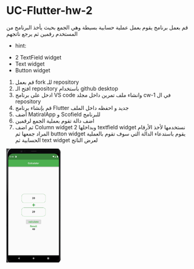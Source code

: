 # UC-Flutter-hw-2

قم بعمل  برنامج يقوم بعمل عملية حسابية بسيطة وهي الجمع بحيث يأخذ البرنامج من المستخدم رقمين ثم يرجع ناتجهم 
- hint:
* 2 TextField widget 
* Text widget 
* Button widget

1. قم بعمل fork للـ repository
2. افتح الـ repository باستخدام github desktop
3. ادخل على برنامج VS code   وانشاء ملف تمرين داخل مجلد cw-1 في ال repository
4. قم بإنشاء برنامج Flutter جديد و احفظه داخل الملف
5. أضف MatiralApp  و Scofield للبرنامج
6. اضف دالة تقوم بعملية الجمع لرقمين
7. ثم اضف Column widget وبداخلها 2 textfield widget نستخدمها لأخذ الأرقام المراد جمعها ثم button widget يقوم باستدعاء الدالة التي سوف تقوم بالعملية الحسابية ثم text widget لعرض الناتج

<img src="images/hw2.jpg" height="300"/>

